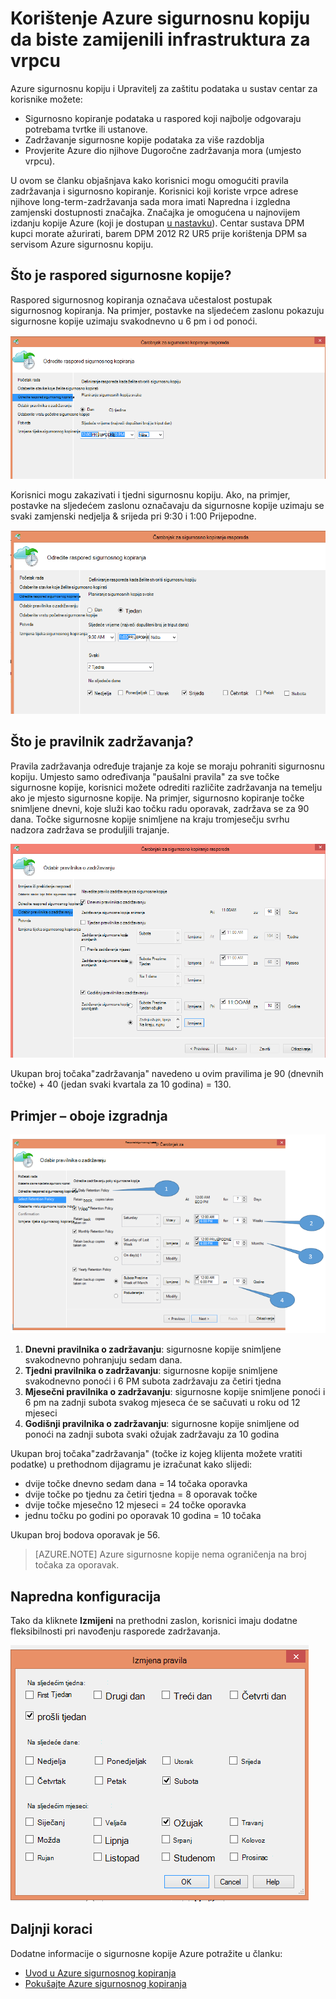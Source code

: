 <properties
   pageTitle="Korištenje Azure sigurnosnu kopiju da biste zamijenili infrastruktura za vrpcu | Microsoft Azure"
   description="Saznajte kako Azure sigurnosne kopije nudi semantiku vrpcu nalik koji omogućuje sigurnosnog kopiranja i vraćanja podataka u Azure"
   services="backup"
   documentationCenter=""
   authors="trinadhk"
   manager="vijayts"
   editor=""/>
<tags
   ms.service="backup"
   ms.devlang="na"
   ms.topic="article"
   ms.tgt_pltfrm="na"
   ms.workload="storage-backup-recovery"
   ms.date="09/27/2016"
   ms.author="jimpark;trinadhk;markgal"/>

# <a name="use-azure-backup-to-replace-your-tape-infrastructure"></a>Korištenje Azure sigurnosnu kopiju da biste zamijenili infrastruktura za vrpcu

Azure sigurnosnu kopiju i Upravitelj za zaštitu podataka u sustav centar za korisnike možete:

- Sigurnosno kopiranje podataka u raspored koji najbolje odgovaraju potrebama tvrtke ili ustanove.
- Zadržavanje sigurnosne kopije podataka za više razdoblja
- Provjerite Azure dio njihove Dugoročne zadržavanja mora (umjesto vrpcu).

U ovom se članku objašnjava kako korisnici mogu omogućiti pravila zadržavanja i sigurnosno kopiranje. Korisnici koji koriste vrpce adrese njihove long-term-zadržavanja sada mora imati Napredna i izgledna zamjenski dostupnosti značajka. Značajka je omogućena u najnovijem izdanju kopije Azure (koji je dostupan [u nastavku](http://aka.ms/azurebackup_agent)). Centar sustava DPM kupci morate ažurirati, barem DPM 2012 R2 UR5 prije korištenja DPM sa servisom Azure sigurnosnu kopiju.

## <a name="what-is-the-backup-schedule"></a>Što je raspored sigurnosne kopije?
Raspored sigurnosnog kopiranja označava učestalost postupak sigurnosnog kopiranja. Na primjer, postavke na sljedećem zaslonu pokazuju sigurnosne kopije uzimaju svakodnevno u 6 pm i od ponoći.

![Dnevni raspored](./media/backup-azure-backup-cloud-as-tape/dailybackupschedule.png)

Korisnici mogu zakazivati i tjedni sigurnosnu kopiju. Ako, na primjer, postavke na sljedećem zaslonu označavaju da sigurnosne kopije uzimaju se svaki zamjenski nedjelja & srijeda pri 9:30 i 1:00 Prijepodne.

![Tjedni raspored](./media/backup-azure-backup-cloud-as-tape/weeklybackupschedule.png)

## <a name="what-is-the-retention-policy"></a>Što je pravilnik zadržavanja?
Pravila zadržavanja određuje trajanje za koje se moraju pohraniti sigurnosnu kopiju. Umjesto samo određivanja "paušalni pravila" za sve točke sigurnosne kopije, korisnici možete odrediti različite zadržavanja na temelju ako je mjesto sigurnosne kopije. Na primjer, sigurnosno kopiranje točke snimljene dnevni, koje služi kao točku radu oporavak, zadržava se za 90 dana. Točke sigurnosne kopije snimljene na kraju tromjesečju svrhu nadzora zadržava se produljili trajanje.

![Pravila zadržavanja](./media/backup-azure-backup-cloud-as-tape/retentionpolicy.png)

Ukupan broj točaka"zadržavanja" navedeno u ovim pravilima je 90 (dnevnih točke) + 40 (jedan svaki kvartala za 10 godina) = 130.

## <a name="example--putting-both-together"></a>Primjer – oboje izgradnja

![Primjer zaslona](./media/backup-azure-backup-cloud-as-tape/samplescreen.png)

1. **Dnevni pravilnika o zadržavanju**: sigurnosne kopije snimljene svakodnevno pohranjuju sedam dana.
2. **Tjedni pravilnika o zadržavanju**: sigurnosne kopije snimljene svakodnevno ponoći i 6 PM subota zadržavaju za četiri tjedna
3. **Mjesečni pravilnika o zadržavanju**: sigurnosne kopije snimljene ponoći i 6 pm na zadnji subota svakog mjeseca će se sačuvati u roku od 12 mjeseci
4. **Godišnji pravilnika o zadržavanju**: sigurnosne kopije snimljene od ponoći na zadnji subota svaki ožujak zadržavaju za 10 godina

Ukupan broj točaka"zadržavanja" (točke iz kojeg klijenta možete vratiti podatke) u prethodnom dijagramu je izračunat kako slijedi:

- dvije točke dnevno sedam dana = 14 točaka oporavka
- dvije točke po tjednu za četiri tjedna = 8 oporavak točke
- dvije točke mjesečno 12 mjeseci = 24 točke oporavka
- jednu točku po godini po oporavak 10 godina = 10 točaka

Ukupan broj bodova oporavak je 56.

> [AZURE.NOTE] Azure sigurnosne kopije nema ograničenja na broj točaka za oporavak.

## <a name="advanced-configuration"></a>Napredna konfiguracija
Tako da kliknete **Izmijeni** na prethodni zaslon, korisnici imaju dodatne fleksibilnosti pri navođenju rasporede zadržavanja.

![Izmjena](./media/backup-azure-backup-cloud-as-tape/modify.png)

## <a name="next-steps"></a>Daljnji koraci
Dodatne informacije o sigurnosne kopije Azure potražite u članku:

- [Uvod u Azure sigurnosnog kopiranja](backup-introduction-to-azure-backup.md)
- [Pokušajte Azure sigurnosnog kopiranja](backup-try-azure-backup-in-10-mins.md)
